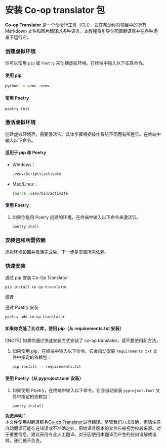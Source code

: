 <!--
CO_OP_TRANSLATOR_METADATA:
{
  "original_hash": "b6d85d887d2664539a438dae5d0dfa50",
  "translation_date": "2025-06-12T18:31:49+00:00",
  "source_file": "getting_started/command-line-guide/install-package.md",
  "language_code": "zh"
}
-->
# 安装 Co-op translator 包

**Co-op Translator** 是一个命令行工具（CLI），旨在帮助你将项目中的所有 Markdown 文件和图片翻译成多种语言。本教程将引导你配置翻译器并在各种场景下运行它。

### 创建虚拟环境

你可以使用 `pip` 或 `Poetry` 来创建虚拟环境。在终端中输入以下任意命令。

#### 使用 pip

```bash
python -m venv .venv
```

#### 使用 Poetry

```bash
poetry init
```

### 激活虚拟环境

创建虚拟环境后，需要激活它。具体步骤根据操作系统不同而有所差异。在终端中输入以下命令。

#### 适用于 pip 和 Poetry

- Windows：

    ```bash
    .venv\Scripts\activate
    ```

- Mac/Linux：

    ```bash
    source .venv/bin/activate
    ```

#### 使用 Poetry

1. 如果你是用 Poetry 创建的环境，在终端中输入以下命令来激活它。

    ```bash
    poetry shell
    ```

### 安装包和所需依赖

虚拟环境设置并激活完成后，下一步是安装所需依赖。

### 快速安装

通过 pip 安装 Co-Op Translator

```
pip install co-op-translator
```

或者

通过 Poetry 安装

```
poetry add co-op-translator
```

#### 如果你克隆了此仓库，使用 pip（从 requirements.txt 安装）

![NOTE] 如果你通过快速安装方式安装了 co-op translator，请不要使用此方法。

1. 如果使用 pip，在终端中输入以下命令。它会自动安装 `requirements.txt` 文件中指定的依赖包：

    ```bash
    pip install -r requirements.txt
    ```

#### 使用 Poetry（从 pyproject.toml 安装）

1. 如果使用 Poetry，在终端中输入以下命令。它会自动安装 `pyproject.toml` 文件中指定的依赖包：

    ```bash
    poetry install
    ```

**免责声明**：  
本文件使用AI翻译服务[Co-op Translator](https://github.com/Azure/co-op-translator)进行翻译。尽管我们力求准确，但请注意自动翻译可能存在错误或不准确之处。原始语言版本的文件应被视为权威来源。对于重要信息，建议采用专业人工翻译。对于因使用本翻译而产生的任何误解或误释，我们概不负责。